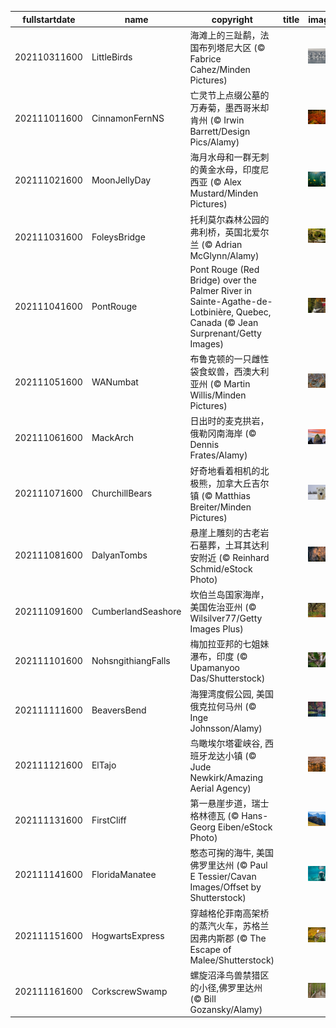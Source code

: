 |fullstartdate|name|copyright|title|image|
|--|--|--|--|--|
202110311600|LittleBirds|海滩上的三趾鹬，法国布列塔尼大区 (© Fabrice Cahez/Minden Pictures)||![](/zh-CN/2021/11/202110311600LittleBirds.jpg)|
202111011600|CinnamonFernNS|亡灵节上点缀公墓的万寿菊，墨西哥米却肯州 (© Irwin Barrett/Design Pics/Alamy)||![](/zh-CN/2021/11/202111011600CinnamonFernNS.jpg)|
202111021600|MoonJellyDay|海月水母和一群无刺的黄金水母，印度尼西亚 (© Alex Mustard/Minden Pictures)||![](/zh-CN/2021/11/202111021600MoonJellyDay.jpg)|
202111031600|FoleysBridge|托利莫尔森林公园的弗利桥，英国北爱尔兰 (© Adrian McGlynn/Alamy)||![](/zh-CN/2021/11/202111031600FoleysBridge.jpg)|
202111041600|PontRouge|Pont Rouge (Red Bridge) over the Palmer River in Sainte-Agathe-de-Lotbinière, Quebec, Canada (© Jean Surprenant/Getty Images)||![](/zh-CN/2021/11/202111041600PontRouge.jpg)|
202111051600|WANumbat|布鲁克顿的一只雌性袋食蚁兽，西澳大利亚州 (© Martin Willis/Minden Pictures)||![](/zh-CN/2021/11/202111051600WANumbat.jpg)|
202111061600|MackArch|日出时的麦克拱岩，俄勒冈南海岸 (© Dennis Frates/Alamy)||![](/zh-CN/2021/11/202111061600MackArch.jpg)|
202111071600|ChurchillBears|好奇地看着相机的北极熊，加拿大丘吉尔镇 (© Matthias Breiter/Minden Pictures)||![](/zh-CN/2021/11/202111071600ChurchillBears.jpg)|
202111081600|DalyanTombs|悬崖上雕刻的古老岩石墓葬，土耳其达利安附近 (© Reinhard Schmid/eStock Photo)||![](/zh-CN/2021/11/202111081600DalyanTombs.jpg)|
202111091600|CumberlandSeashore|坎伯兰岛国家海岸，美国佐治亚州 (© Wilsilver77/Getty Images Plus)||![](/zh-CN/2021/11/202111091600CumberlandSeashore.jpg)|
202111101600|NohsngithiangFalls|梅加拉亚邦的七姐妹瀑布，印度 (© Upamanyoo Das/Shutterstock)||![](/zh-CN/2021/11/202111101600NohsngithiangFalls.jpg)|
202111111600|BeaversBend|海狸湾度假公园, 美国俄克拉何马州 (© Inge Johnsson/Alamy)||![](/zh-CN/2021/11/202111111600BeaversBend.jpg)|
202111121600|ElTajo|鸟瞰埃尔塔霍峡谷, 西班牙龙达小镇 (© Jude Newkirk/Amazing Aerial Agency)||![](/zh-CN/2021/11/202111121600ElTajo.jpg)|
202111131600|FirstCliff|第一悬崖步道，瑞士格林德瓦 (© Hans-Georg Eiben/eStock Photo)||![](/zh-CN/2021/11/202111131600FirstCliff.jpg)|
202111141600|FloridaManatee|憨态可掬的海牛, 美国佛罗里达州 (© Paul E Tessier/Cavan Images/Offset by Shutterstock)||![](/zh-CN/2021/11/202111141600FloridaManatee.jpg)|
202111151600|HogwartsExpress|穿越格伦菲南高架桥的蒸汽火车，苏格兰因弗内斯郡 (© The Escape of Malee/Shutterstock)||![](/zh-CN/2021/11/202111151600HogwartsExpress.jpg)|
202111161600|CorkscrewSwamp|螺旋沼泽鸟兽禁猎区的小径,佛罗里达州 (© Bill Gozansky/Alamy)||![](/zh-CN/2021/11/202111161600CorkscrewSwamp.jpg)|
